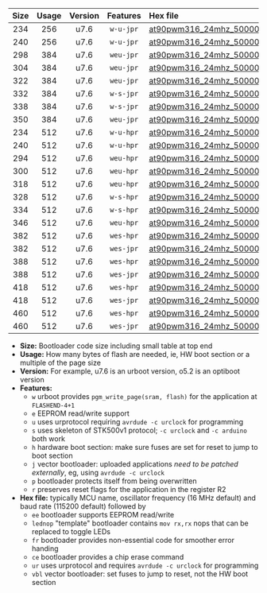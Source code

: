 |Size|Usage|Version|Features|Hex file|
|:-:|:-:|:-:|:-:|:--|
|234|256|u7.6|`w-u-jpr`|[at90pwm316_24mhz_500000bps_ur_vbl.hex](https://raw.githubusercontent.com/stefanrueger/urboot/main/bootloaders/at90pwm316/fcpu_24mhz/500000_bps/at90pwm316_24mhz_500000bps_ur_vbl.hex)|
|240|256|u7.6|`w-u-jpr`|[at90pwm316_24mhz_500000bps_lednop_ur_vbl.hex](https://raw.githubusercontent.com/stefanrueger/urboot/main/bootloaders/at90pwm316/fcpu_24mhz/500000_bps/at90pwm316_24mhz_500000bps_lednop_ur_vbl.hex)|
|298|384|u7.6|`weu-jpr`|[at90pwm316_24mhz_500000bps_ee_ur_vbl.hex](https://raw.githubusercontent.com/stefanrueger/urboot/main/bootloaders/at90pwm316/fcpu_24mhz/500000_bps/at90pwm316_24mhz_500000bps_ee_ur_vbl.hex)|
|304|384|u7.6|`weu-jpr`|[at90pwm316_24mhz_500000bps_ee_lednop_ur_vbl.hex](https://raw.githubusercontent.com/stefanrueger/urboot/main/bootloaders/at90pwm316/fcpu_24mhz/500000_bps/at90pwm316_24mhz_500000bps_ee_lednop_ur_vbl.hex)|
|322|384|u7.6|`weu-jpr`|[at90pwm316_24mhz_500000bps_ee_lednop_fr_ur_vbl.hex](https://raw.githubusercontent.com/stefanrueger/urboot/main/bootloaders/at90pwm316/fcpu_24mhz/500000_bps/at90pwm316_24mhz_500000bps_ee_lednop_fr_ur_vbl.hex)|
|332|384|u7.6|`w-s-jpr`|[at90pwm316_24mhz_500000bps_vbl.hex](https://raw.githubusercontent.com/stefanrueger/urboot/main/bootloaders/at90pwm316/fcpu_24mhz/500000_bps/at90pwm316_24mhz_500000bps_vbl.hex)|
|338|384|u7.6|`w-s-jpr`|[at90pwm316_24mhz_500000bps_lednop_vbl.hex](https://raw.githubusercontent.com/stefanrueger/urboot/main/bootloaders/at90pwm316/fcpu_24mhz/500000_bps/at90pwm316_24mhz_500000bps_lednop_vbl.hex)|
|350|384|u7.6|`weu-jpr`|[at90pwm316_24mhz_500000bps_ee_lednop_fr_ce_ur_vbl.hex](https://raw.githubusercontent.com/stefanrueger/urboot/main/bootloaders/at90pwm316/fcpu_24mhz/500000_bps/at90pwm316_24mhz_500000bps_ee_lednop_fr_ce_ur_vbl.hex)|
|234|512|u7.6|`w-u-hpr`|[at90pwm316_24mhz_500000bps_ur.hex](https://raw.githubusercontent.com/stefanrueger/urboot/main/bootloaders/at90pwm316/fcpu_24mhz/500000_bps/at90pwm316_24mhz_500000bps_ur.hex)|
|240|512|u7.6|`w-u-hpr`|[at90pwm316_24mhz_500000bps_lednop_ur.hex](https://raw.githubusercontent.com/stefanrueger/urboot/main/bootloaders/at90pwm316/fcpu_24mhz/500000_bps/at90pwm316_24mhz_500000bps_lednop_ur.hex)|
|294|512|u7.6|`weu-hpr`|[at90pwm316_24mhz_500000bps_ee_ur.hex](https://raw.githubusercontent.com/stefanrueger/urboot/main/bootloaders/at90pwm316/fcpu_24mhz/500000_bps/at90pwm316_24mhz_500000bps_ee_ur.hex)|
|300|512|u7.6|`weu-hpr`|[at90pwm316_24mhz_500000bps_ee_lednop_ur.hex](https://raw.githubusercontent.com/stefanrueger/urboot/main/bootloaders/at90pwm316/fcpu_24mhz/500000_bps/at90pwm316_24mhz_500000bps_ee_lednop_ur.hex)|
|318|512|u7.6|`weu-hpr`|[at90pwm316_24mhz_500000bps_ee_lednop_fr_ur.hex](https://raw.githubusercontent.com/stefanrueger/urboot/main/bootloaders/at90pwm316/fcpu_24mhz/500000_bps/at90pwm316_24mhz_500000bps_ee_lednop_fr_ur.hex)|
|328|512|u7.6|`w-s-hpr`|[at90pwm316_24mhz_500000bps.hex](https://raw.githubusercontent.com/stefanrueger/urboot/main/bootloaders/at90pwm316/fcpu_24mhz/500000_bps/at90pwm316_24mhz_500000bps.hex)|
|334|512|u7.6|`w-s-hpr`|[at90pwm316_24mhz_500000bps_lednop.hex](https://raw.githubusercontent.com/stefanrueger/urboot/main/bootloaders/at90pwm316/fcpu_24mhz/500000_bps/at90pwm316_24mhz_500000bps_lednop.hex)|
|346|512|u7.6|`weu-hpr`|[at90pwm316_24mhz_500000bps_ee_lednop_fr_ce_ur.hex](https://raw.githubusercontent.com/stefanrueger/urboot/main/bootloaders/at90pwm316/fcpu_24mhz/500000_bps/at90pwm316_24mhz_500000bps_ee_lednop_fr_ce_ur.hex)|
|382|512|u7.6|`wes-hpr`|[at90pwm316_24mhz_500000bps_ee.hex](https://raw.githubusercontent.com/stefanrueger/urboot/main/bootloaders/at90pwm316/fcpu_24mhz/500000_bps/at90pwm316_24mhz_500000bps_ee.hex)|
|382|512|u7.6|`wes-jpr`|[at90pwm316_24mhz_500000bps_ee_vbl.hex](https://raw.githubusercontent.com/stefanrueger/urboot/main/bootloaders/at90pwm316/fcpu_24mhz/500000_bps/at90pwm316_24mhz_500000bps_ee_vbl.hex)|
|388|512|u7.6|`wes-hpr`|[at90pwm316_24mhz_500000bps_ee_lednop.hex](https://raw.githubusercontent.com/stefanrueger/urboot/main/bootloaders/at90pwm316/fcpu_24mhz/500000_bps/at90pwm316_24mhz_500000bps_ee_lednop.hex)|
|388|512|u7.6|`wes-jpr`|[at90pwm316_24mhz_500000bps_ee_lednop_vbl.hex](https://raw.githubusercontent.com/stefanrueger/urboot/main/bootloaders/at90pwm316/fcpu_24mhz/500000_bps/at90pwm316_24mhz_500000bps_ee_lednop_vbl.hex)|
|418|512|u7.6|`wes-hpr`|[at90pwm316_24mhz_500000bps_ee_lednop_fr.hex](https://raw.githubusercontent.com/stefanrueger/urboot/main/bootloaders/at90pwm316/fcpu_24mhz/500000_bps/at90pwm316_24mhz_500000bps_ee_lednop_fr.hex)|
|418|512|u7.6|`wes-jpr`|[at90pwm316_24mhz_500000bps_ee_lednop_fr_vbl.hex](https://raw.githubusercontent.com/stefanrueger/urboot/main/bootloaders/at90pwm316/fcpu_24mhz/500000_bps/at90pwm316_24mhz_500000bps_ee_lednop_fr_vbl.hex)|
|460|512|u7.6|`wes-hpr`|[at90pwm316_24mhz_500000bps_ee_lednop_fr_ce.hex](https://raw.githubusercontent.com/stefanrueger/urboot/main/bootloaders/at90pwm316/fcpu_24mhz/500000_bps/at90pwm316_24mhz_500000bps_ee_lednop_fr_ce.hex)|
|460|512|u7.6|`wes-jpr`|[at90pwm316_24mhz_500000bps_ee_lednop_fr_ce_vbl.hex](https://raw.githubusercontent.com/stefanrueger/urboot/main/bootloaders/at90pwm316/fcpu_24mhz/500000_bps/at90pwm316_24mhz_500000bps_ee_lednop_fr_ce_vbl.hex)|

- **Size:** Bootloader code size including small table at top end
- **Usage:** How many bytes of flash are needed, ie, HW boot section or a multiple of the page size
- **Version:** For example, u7.6 is an urboot version, o5.2 is an optiboot version
- **Features:**
  + `w` urboot provides `pgm_write_page(sram, flash)` for the application at `FLASHEND-4+1`
  + `e` EEPROM read/write support
  + `u` uses urprotocol requiring `avrdude -c urclock` for programming
  + `s` uses skeleton of STK500v1 protocol; `-c urclock` and `-c arduino` both work
  + `h` hardware boot section: make sure fuses are set for reset to jump to boot section
  + `j` vector bootloader: uploaded applications *need to be patched externally*, eg, using `avrdude -c urclock`
  + `p` bootloader protects itself from being overwritten
  + `r` preserves reset flags for the application in the register R2
- **Hex file:** typically MCU name, oscillator frequency (16 MHz default) and baud rate (115200 default) followed by
  + `ee` bootloader supports EEPROM read/write
  + `lednop` "template" bootloader contains `mov rx,rx` nops that can be replaced to toggle LEDs
  + `fr` bootloader provides non-essential code for smoother error handing
  + `ce` bootloader provides a chip erase command
  + `ur` uses urprotocol and requires `avrdude -c urclock` for programming
  + `vbl` vector bootloader: set fuses to jump to reset, not the HW boot section
